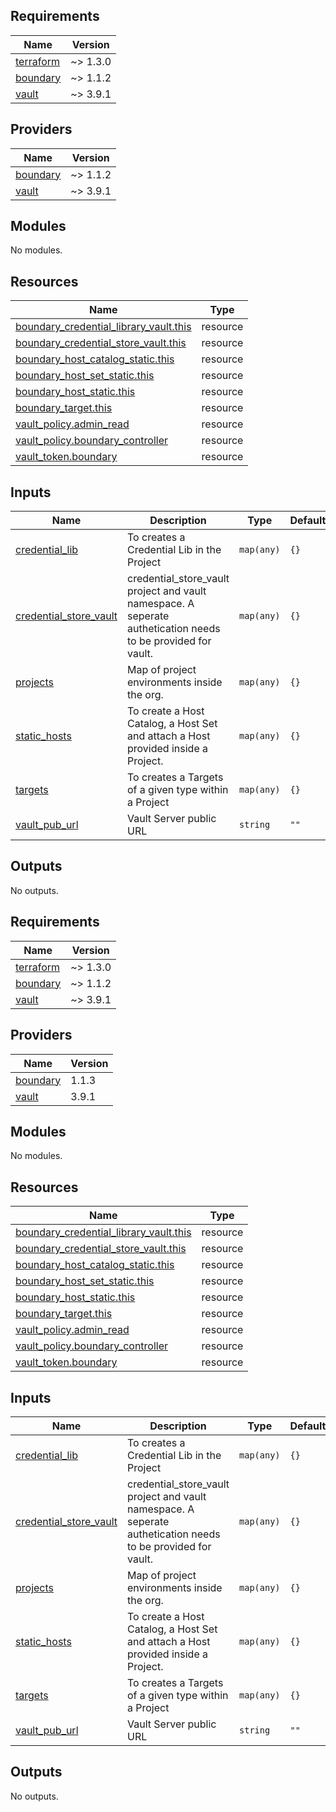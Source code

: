 <!-- BEGIN_TF_DOCS -->
## Requirements

| Name | Version |
|------|---------|
| <a name="requirement_terraform"></a> [terraform](#requirement\_terraform) | ~> 1.3.0 |
| <a name="requirement_boundary"></a> [boundary](#requirement\_boundary) | ~> 1.1.2 |
| <a name="requirement_vault"></a> [vault](#requirement\_vault) | ~> 3.9.1 |

## Providers

| Name | Version |
|------|---------|
| <a name="provider_boundary"></a> [boundary](#provider\_boundary) | ~> 1.1.2 |
| <a name="provider_vault"></a> [vault](#provider\_vault) | ~> 3.9.1 |

## Modules

No modules.

## Resources

| Name | Type |
|------|------|
| [boundary_credential_library_vault.this](https://registry.terraform.io/providers/hashicorp/boundary/latest/docs/resources/credential_library_vault) | resource |
| [boundary_credential_store_vault.this](https://registry.terraform.io/providers/hashicorp/boundary/latest/docs/resources/credential_store_vault) | resource |
| [boundary_host_catalog_static.this](https://registry.terraform.io/providers/hashicorp/boundary/latest/docs/resources/host_catalog_static) | resource |
| [boundary_host_set_static.this](https://registry.terraform.io/providers/hashicorp/boundary/latest/docs/resources/host_set_static) | resource |
| [boundary_host_static.this](https://registry.terraform.io/providers/hashicorp/boundary/latest/docs/resources/host_static) | resource |
| [boundary_target.this](https://registry.terraform.io/providers/hashicorp/boundary/latest/docs/resources/target) | resource |
| [vault_policy.admin_read](https://registry.terraform.io/providers/hashicorp/vault/latest/docs/resources/policy) | resource |
| [vault_policy.boundary_controller](https://registry.terraform.io/providers/hashicorp/vault/latest/docs/resources/policy) | resource |
| [vault_token.boundary](https://registry.terraform.io/providers/hashicorp/vault/latest/docs/resources/token) | resource |

## Inputs

| Name | Description | Type | Default | Required |
|------|-------------|------|---------|:--------:|
| <a name="input_credential_lib"></a> [credential\_lib](#input\_credential\_lib) | To creates a Credential Lib in the Project | `map(any)` | `{}` | no |
| <a name="input_credential_store_vault"></a> [credential\_store\_vault](#input\_credential\_store\_vault) | credential\_store\_vault project and vault namespace. A seperate authetication needs to be provided for vault. | `map(any)` | `{}` | no |
| <a name="input_projects"></a> [projects](#input\_projects) | Map of project environments inside the org. | `map(any)` | `{}` | no |
| <a name="input_static_hosts"></a> [static\_hosts](#input\_static\_hosts) | To create a Host Catalog, a Host Set and attach a Host provided inside a Project. | `map(any)` | `{}` | no |
| <a name="input_targets"></a> [targets](#input\_targets) | To creates a Targets of a given type within a Project | `map(any)` | `{}` | no |
| <a name="input_vault_pub_url"></a> [vault\_pub\_url](#input\_vault\_pub\_url) | Vault Server public URL | `string` | `""` | no |

## Outputs

No outputs.
<!-- END_TF_DOCS --><!-- BEGINNING OF PRE-COMMIT-TERRAFORM DOCS HOOK -->
## Requirements

| Name | Version |
|------|---------|
| <a name="requirement_terraform"></a> [terraform](#requirement\_terraform) | ~> 1.3.0 |
| <a name="requirement_boundary"></a> [boundary](#requirement\_boundary) | ~> 1.1.2 |
| <a name="requirement_vault"></a> [vault](#requirement\_vault) | ~> 3.9.1 |

## Providers

| Name | Version |
|------|---------|
| <a name="provider_boundary"></a> [boundary](#provider\_boundary) | 1.1.3 |
| <a name="provider_vault"></a> [vault](#provider\_vault) | 3.9.1 |

## Modules

No modules.

## Resources

| Name | Type |
|------|------|
| [boundary_credential_library_vault.this](https://registry.terraform.io/providers/hashicorp/boundary/latest/docs/resources/credential_library_vault) | resource |
| [boundary_credential_store_vault.this](https://registry.terraform.io/providers/hashicorp/boundary/latest/docs/resources/credential_store_vault) | resource |
| [boundary_host_catalog_static.this](https://registry.terraform.io/providers/hashicorp/boundary/latest/docs/resources/host_catalog_static) | resource |
| [boundary_host_set_static.this](https://registry.terraform.io/providers/hashicorp/boundary/latest/docs/resources/host_set_static) | resource |
| [boundary_host_static.this](https://registry.terraform.io/providers/hashicorp/boundary/latest/docs/resources/host_static) | resource |
| [boundary_target.this](https://registry.terraform.io/providers/hashicorp/boundary/latest/docs/resources/target) | resource |
| [vault_policy.admin_read](https://registry.terraform.io/providers/hashicorp/vault/latest/docs/resources/policy) | resource |
| [vault_policy.boundary_controller](https://registry.terraform.io/providers/hashicorp/vault/latest/docs/resources/policy) | resource |
| [vault_token.boundary](https://registry.terraform.io/providers/hashicorp/vault/latest/docs/resources/token) | resource |

## Inputs

| Name | Description | Type | Default | Required |
|------|-------------|------|---------|:--------:|
| <a name="input_credential_lib"></a> [credential\_lib](#input\_credential\_lib) | To creates a Credential Lib in the Project | `map(any)` | `{}` | no |
| <a name="input_credential_store_vault"></a> [credential\_store\_vault](#input\_credential\_store\_vault) | credential\_store\_vault project and vault namespace. A seperate authetication needs to be provided for vault. | `map(any)` | `{}` | no |
| <a name="input_projects"></a> [projects](#input\_projects) | Map of project environments inside the org. | `map(any)` | `{}` | no |
| <a name="input_static_hosts"></a> [static\_hosts](#input\_static\_hosts) | To create a Host Catalog, a Host Set and attach a Host provided inside a Project. | `map(any)` | `{}` | no |
| <a name="input_targets"></a> [targets](#input\_targets) | To creates a Targets of a given type within a Project | `map(any)` | `{}` | no |
| <a name="input_vault_pub_url"></a> [vault\_pub\_url](#input\_vault\_pub\_url) | Vault Server public URL | `string` | `""` | no |

## Outputs

No outputs.
<!-- END OF PRE-COMMIT-TERRAFORM DOCS HOOK -->
